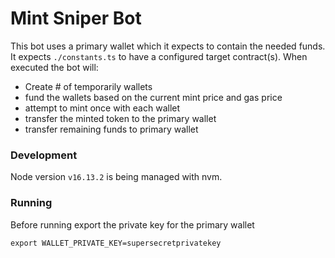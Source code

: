 # Mint Sniper Bot

This bot uses a primary wallet which it expects to contain the needed funds. It expects `./constants.ts` to have a configured target contract(s). When executed the bot will:
- Create # of temporarily wallets 
- fund the wallets based on the current mint price and gas price
- attempt to mint once with each wallet
- transfer the minted token to the primary wallet
- transfer remaining funds to primary wallet


### Development 
Node version `v16.13.2` is being managed with nvm. 

### Running
Before running export the private key for the primary wallet
```
export WALLET_PRIVATE_KEY=supersecretprivatekey
```
